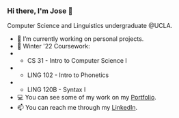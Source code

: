 ### Hi there, I'm Jose 👋

<!--![Banner](https://github.com/JoseOr1j/JoseOr1j/blob/master/Github-Banner.png)-->

Computer Science and Linguistics undergraduate @UCLA.

- 🔭 I’m currently working on personal projects.
- 🌱 Winter '22 Coursework: 
- - CS 31 - Intro to Computer Science I
- - LING 102 - Intro to Phonetics
- - LING 120B - Syntax I 
- 💻 You can see some of my work on my [Portfolio](joseor1j.github.io/Portfolio/).
- 📫 You can reach me through my [LinkedIn](linkedin.com/in/jose-orozco-3134a4191/).
<!-- ⚡ Fun fact: I am a community college transfer student. -->

<!-- - 👯 I’m looking to collaborate on ...
- 🤔 I’m looking for help with ... -->
<!--
**JoseOr1j/JoseOr1j** is a ✨ _special_ ✨ repository because its `README.md` (this file) appears on your GitHub profile.

